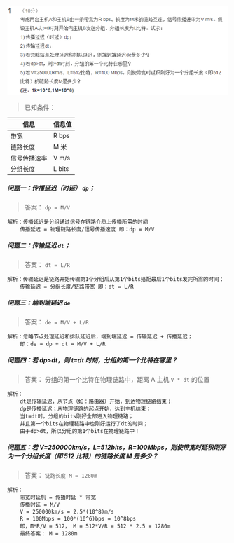 ![第2周作业1题目](./static/02/题目.png)

> 已知条件：

| 信息         | 信息值 |
| ------------ | ------ |
| 带宽         | R bps  |
| 链路长度     | M 米   |
| 信号传播速率 | V m/s  |
| 分组长度     | L bits |

##### 问题一：传播延迟（时延） `dp`；

> 答案： `dp = M/V`

```
解析：传播延迟是分组通过信号在链路介质上传播所需的时间
    传播延迟 = 物理链路长度/信号传播速度 即：dp = M/V
```

##### 问题二：传输延迟 `dt`；

> 答案： `dt = L/R`

```
解析：传输延迟是链路开始传输第1个分组后从第1个bits搭配最后1个bits发完所需的时间；
    传输延迟 = 分组长度/链路带宽 即：dt = L/R
```

##### 问题三：端到端延迟 `de`

> 答案： `de = M/V + L/R`

```
解析：忽略节点处理延迟和排队延迟后，端到端延迟 = 传输延迟 + 传播延迟；
    即：de = dp + dt = M/V + L/R
```

##### 问题四：若 dp>dt，则 t=dt 时刻，分组的第一个比特在哪里？

> 答案： 分组的第一个比特在物理链路中，距离 A 主机 `V * dt` 的位置

```
解析：
    dt是传输延迟，从节点（如：路由器）开始，到达物理链路结束；
    dp是传播延迟；从物理链路的起点开始，达到主机结束；
    当t=dt时，分组的bits刚好全部进入物理链路；
    并且第一个bits在物理链路中也刚好运行了dt的时间；
    由于dp>dt，所以分组的第1个bits在物理链路中！
```

##### 问题五：若 V=250000km/s，L=512bits，R=100Mbps，则使带宽时延积刚好为一个分组长度（即 512 比特）的链路长度 M 是多少？

> 答案： `链路长度 M = 1280m`

```
解析：
    带宽时延机 = 传播时延 * 带宽
    传播时延 = M/V
    V = 250000km/s = 2.5*(10^8)m/s
    R = 100Mbps = 100*(10^6)bps = 10^8bps
    即，M*R/V = 512， M = 512*V/R = 512 * 2.5 = 1280m
    最终答案： M = 1280m
```
